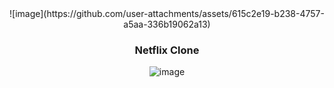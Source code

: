 <div align="center">
  ![image](https://github.com/user-attachments/assets/615c2e19-b238-4757-a5aa-336b19062a13)

  </a>

  <h3 align="center">Netflix Clone</h3>

![image](https://github.com/user-attachments/assets/05930f20-f5d4-48cc-9944-e14818fffeea)


